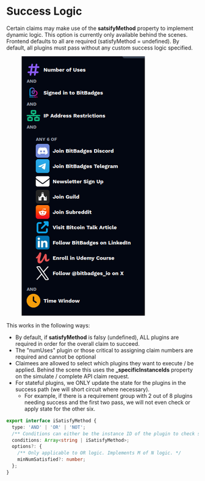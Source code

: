 # Success Logic

Certain claims may make use of the **satsifyMethod** property to implement dynamic logic. This option is currently only available behind the scenes. Frontend defaults to all are required (satisfyMethod = undefined). By default, all plugins must pass without any custom success logic specified.

<figure><img src="../../.gitbook/assets/image (188).png" alt=""><figcaption></figcaption></figure>

This works in the following ways:

* By default, if  **satisfyMethod** is falsy (undefined), ALL plugins are required in order for the overall claim to succeed.
* The "numUses" plugin or those critical to assigning claim numbers are required and cannot be optional
* Claimees are allowed to select which plugins they want to execute / be applied. Behind the scene this uses the **\_specificInstanceIds** property on the simulate / complete API claim request.
* For stateful plugins, we ONLY update the state for the plugins in the success path (we will short circuit where necessary).
  * For example, if there is a requirement group with 2 out of 8 plugins needing success and the first two pass, we will not even check or apply state for the other six.

```typescript
export interface iSatisfyMethod {
  type: 'AND' | 'OR' | 'NOT';
  /** Conditions can either be the instance ID of the plugin to check success for or another satisfyMethod object. */
  conditions: Array<string | iSatisfyMethod>;
  options?: {
    /** Only applicable to OR logic. Implements M of N logic. */
    minNumSatisfied?: number;
  };
}
```

